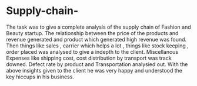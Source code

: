 # Supply-chain-

The task was to give a complete analysis of the supply chain of Fashion and Beauty startup.
The relationship between the price of the products and revenue generated and product which generated high revenue was found.
Then things like sales , carrier which helps a lot , things like stock keeping , order placed was analysed to give a indepth to the client.
Miscellanous Expenses like shipping cost, cost distribution by transport was track downed.
Defect rate by product and Transportation analysied out. 
With the above insights given to the client he was very happy and understood the key hiccups in his business.
